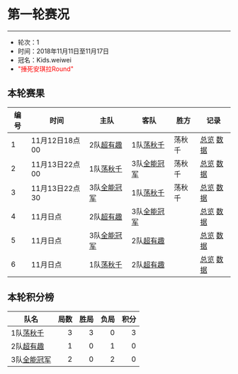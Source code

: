# 第一轮赛况

---


- 轮次：1
- 时间：2018年11月11日至11月17日
- 冠名：Kids.weiwei
- <font color=red>"捶死安琪拉Round"</font>


## 本轮赛果

|编号| 时间          | 主队         | 客队      | 胜方  |记录|
|---|--------------|------------- | --------- |----- |---|
| 1 | 11月12日18点00 | 2队[超有趣](team2.md)  |1队[荡秋千](team1.md)  |荡秋千|[总览](pic/r1_1_2v1_score.jpg) [数据](pic/r1_1_2v1_data.jpg) |
| 2 | 11月13日22点00 | 1队[荡秋千](team1.md)  |3队[全能冠军](team3.md)|荡秋千|[总览](pic/r1_1_2v1_score.jpg) [数据](pic/r1_1_2v1_data.jpg) |
| 3 | 11月13日22点30 | 3队[全能冠军](team3.md)|1队[荡秋千](team1.md)  |荡秋千|[总览](pic/r1_1_2v1_score.jpg) [数据](pic/r1_1_2v1_data.jpg) |
| 4 | 11月日点 | 2队[超有趣](team2.md)  |3队[全能冠军](team3.md)   ||[总览](pic/r1_1_2v1_score.jpg) [数据](pic/r1_1_2v1_data.jpg) |
| 5 | 11月日点 | 3队[全能冠军](team3.md)|2队[超有趣](team2.md) ||[总览](pic/r1_1_2v1_score.jpg) [数据](pic/r1_1_2v1_data.jpg) |
| 6 | 11月日点 | 1队[荡秋千](team1.md)  |2队[超有趣](team2.md)   ||[总览](pic/r1_1_2v1_score.jpg) [数据](pic/r1_1_2v1_data.jpg) |

## 本轮积分榜

| 队名         | 局数 | 胜局 | 负局 |  积分 |
|-------------| --: | --: | --: | --: |
| 1队[荡秋千](team1.md)   | 3  | 3  | 0 | 3 |
| 2队[超有趣](team2.md)   | 1  | 0  | 1 | 0 |
| 3队[全能冠军](team3.md) | 2  | 0  | 2 | 0 |
